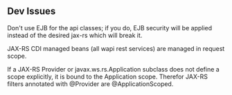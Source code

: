 Dev Issues
----------
Don't use EJB for the api classes; if you do, EJB security will be applied instead of the desired jax-rs which will break it.

JAX-RS CDI managed beans (all wapi rest services) are managed in request scope.

If a JAX-RS Provider or javax.ws.rs.Application subclass does not define a scope explicitly, it is bound to the Application scope.
Therefor JAX-RS filters annotated with @Provider are @ApplicationScoped. 